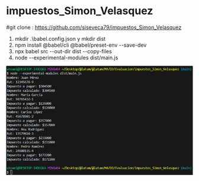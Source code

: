 # impuestos_Simon_Velasquez

#git clone : https://github.com/siseveca79/impuestos_Simon_Velasquez


1. mkdir .\babel.config.json y mkdir dist
2. npm install @babel/cli @babel/preset-env --save-dev
3. npx babel src --out-dir dist --copy-files
4. node --experimental-modules dist/main.js

![Resultado](./impuestos_git.png)
